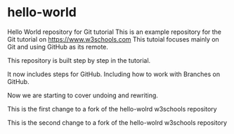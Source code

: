 # hello-world
Hello World repository for Git tutorial
This is an example repository for the Git tutorial on https://www.w3schools.com
This tutoial focuses mainly on Git and using GitHub as its remote.

This repository is built step by step in the tutorial.

It now includes steps for GitHub.
Including how to work with Branches on GitHub.

Now we are starting to cover undoing and rewriting.

This is the first change to a fork of the hello-wolrd w3schools repository

This is the second change to a fork of the hello-wolrd w3schools repository
